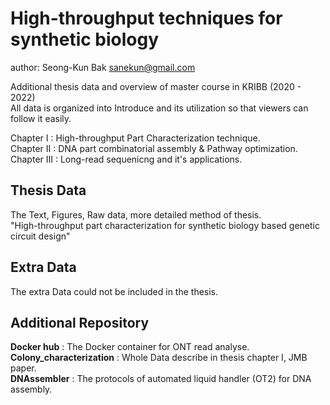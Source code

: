 # High-throughput techniques for synthetic biology

author: Seong-Kun Bak <sanekun@gmail.com>

Additional thesis data and overview of master course in KRIBB (2020 - 2022)  
All data is organized into Introduce and its utilization so that viewers can follow it easily.

Chapter I : High-throughput Part Characterization technique.   
Chapter II : DNA part combinatorial assembly & Pathway optimization.  
Chapter III : Long-read sequenicng and it's applications.


## Thesis Data

The Text, Figures, Raw data, more detailed method of thesis.  
"High-throughput part characterization for synthetic biology based genetic circuit design"


## Extra Data

The extra Data could not be included in the thesis.  


## Additional Repository

**Docker hub** : The Docker container for ONT read analyse.  
**Colony_characterization** : Whole Data describe in thesis chapter I, JMB paper.  
**DNAssembler** : The protocols of automated liquid handler (OT2) for DNA assembly.  

